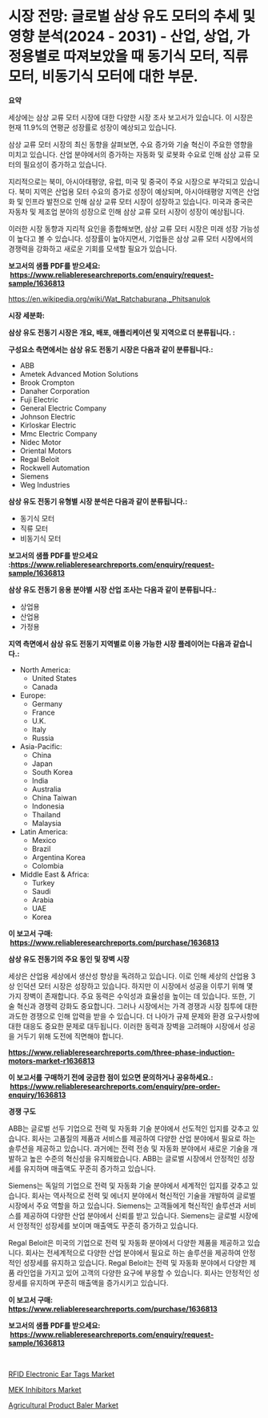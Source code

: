 <p><h1>시장 전망: 글로벌 삼상 유도 모터의 추세 및 영향 분석(2024 - 2031) - 산업, 상업, 가정용별로 따져보았을 때 동기식 모터, 직류 모터, 비동기식 모터에 대한 부문.</h1></p><p><strong>요약</strong></p>
<p><p>세상에는 삼상 교류 모터 시장에 대한 다양한 시장 조사 보고서가 있습니다. 이 시장은 현재 11.9%의 연평균 성장률로 성장이 예상되고 있습니다.</p><p>삼상 교류 모터 시장의 최신 동향을 살펴보면, 수요 증가와 기술 혁신이 주요한 영향을 미치고 있습니다. 산업 분야에서의 증가하는 자동화 및 로봇화 수요로 인해 삼상 교류 모터의 필요성이 증가하고 있습니다.</p><p>지리적으로는 북미, 아시아태평양, 유럽, 미국 및 중국이 주요 시장으로 부각되고 있습니다. 북미 지역은 산업용 모터 수요의 증가로 성장이 예상되며, 아시아태평양 지역은 산업화 및 인프라 발전으로 인해 삼상 교류 모터 시장이 성장하고 있습니다. 미국과 중국은 자동차 및 제조업 분야의 성장으로 인해 삼상 교류 모터 시장이 성장이 예상됩니다.</p><p>이러한 시장 동향과 지리적 요인을 종합해보면, 삼상 교류 모터 시장은 미래 성장 가능성이 높다고 볼 수 있습니다. 성장률이 높아지면서, 기업들은 삼상 교류 모터 시장에서의 경쟁력을 강화하고 새로운 기회를 모색할 필요가 있습니다.</p></p>
<p><strong>보고서의 샘플 PDF를 받으세요: &nbsp;<a href="https://www.reliableresearchreports.com/enquiry/request-sample/1636813">https://www.reliableresearchreports.com/enquiry/request-sample/1636813</a></strong></p>
<p><a href="https://en.wikipedia.org/wiki/Wat_Ratchaburana,_Phitsanulok">https://en.wikipedia.org/wiki/Wat_Ratchaburana,_Phitsanulok</a></p>
<p><strong>시장 세분화:</strong></p>
<p><strong> 삼상 유도 전동기 시장은 개요, 배포, 애플리케이션 및 지역으로 더 분류됩니다. :</strong></p>
<p><strong>구성요소 측면에서는 삼상 유도 전동기 시장은 다음과 같이 분류됩니다.:</strong></p>
<p><ul><li>ABB</li><li>Ametek Advanced Motion Solutions</li><li>Brook Crompton</li><li>Danaher Corporation</li><li>Fuji Electric</li><li>General Electric Company</li><li>Johnson Electric</li><li>Kirloskar Electric</li><li>Mmc Electric Company</li><li>Nidec Motor</li><li>Oriental Motors</li><li>Regal Beloit</li><li>Rockwell Automation</li><li>Siemens</li><li>Weg Industries</li></ul></p>
<p><strong> 삼상 유도 전동기 유형별 시장 분석은 다음과 같이 분류됩니다.:</strong></p>
<p><ul><li>동기식 모터</li><li>직류 모터</li><li>비동기식 모터</li></ul></p>
<p><strong>보고서의 샘플 PDF를 받으세요 :<a href="https://www.reliableresearchreports.com/enquiry/request-sample/1636813">https://www.reliableresearchreports.com/enquiry/request-sample/1636813</a></strong></p>
<p><strong> 삼상 유도 전동기 응용 분야별 시장 산업 조사는 다음과 같이 분류됩니다.:</strong></p>
<p><ul><li>상업용</li><li>산업용</li><li>가정용</li></ul></p>
<p><strong>지역 측면에서 삼상 유도 전동기 지역별로 이용 가능한 시장 플레이어는 다음과 같습니다.:</strong></p>
<p><ul>
    <li>
        North America:
        <ul>
            <li>United States</li>
            <li>Canada</li>
        </ul>
    </li>
    <li>
        Europe:
        <ul>
            <li>Germany</li>
            <li>France</li>
            <li>U.K.</li>
            <li>Italy</li>
            <li>Russia</li>
        </ul>
    </li>
    <li>
        Asia-Pacific:
        <ul>
            <li>China</li>
            <li>Japan</li>
            <li>South Korea</li>
            <li>India</li>
            <li>Australia</li>
            <li>China Taiwan</li>
            <li>Indonesia</li>
            <li>Thailand</li>
            <li>Malaysia</li>
        </ul>
    </li>
    <li>
        Latin America:
        <ul>
            <li>Mexico</li>
            <li>Brazil</li>
            <li>Argentina Korea</li>
            <li>Colombia</li>
        </ul>
    </li>
    <li>
        Middle East & Africa:
        <ul>
            <li>Turkey</li>
            <li>Saudi</li>
            <li>Arabia</li>
            <li>UAE</li>
            <li>Korea</li>
        </ul>
    </li>
    </ul></p>
<p><strong>이 보고서 구매: &nbsp;<a href="https://www.reliableresearchreports.com/purchase/1636813">https://www.reliableresearchreports.com/purchase/1636813</a></strong></p>
<p><strong>삼상 유도 전동기의 주요 동인 및 장벽 시장</strong></p>
<p><p>세상은 산업용 세상에서 생산성 향상을 독려하고 있습니다. 이로 인해 세상의 산업용 3상 인덕션 모터 시장은 성장하고 있습니다. 하지만 이 시장에서 성공을 이루기 위해 몇 가지 장벽이 존재합니다. 주요 동력은 수익성과 효율성을 높이는 데 있습니다. 또한, 기술 혁신과 경쟁력 강화도 중요합니다. 그러나 시장에서는 가격 경쟁과 시장 침투에 대한 과도한 경쟁으로 인해 압력을 받을 수 있습니다. 더 나아가 규제 문제와 환경 요구사항에 대한 대응도 중요한 문제로 대두됩니다. 이러한 동력과 장벽을 고려해야 시장에서 성공을 거두기 위해 도전에 직면해야 합니다.</p></p>
<p><strong><a href="https://www.reliableresearchreports.com/three-phase-induction-motors-market-r1636813">https://www.reliableresearchreports.com/three-phase-induction-motors-market-r1636813</a></strong></p>
<p><strong>이 보고서를 구매하기 전에 궁금한 점이 있으면 문의하거나 공유하세요.: &nbsp;<a href="https://www.reliableresearchreports.com/enquiry/pre-order-enquiry/1636813">https://www.reliableresearchreports.com/enquiry/pre-order-enquiry/1636813</a></strong></p>
<p><strong>경쟁 구도</strong></p>
<p><p>ABB는 글로벌 선두 기업으로 전력 및 자동화 기술 분야에서 선도적인 입지를 갖추고 있습니다. 회사는 고품질의 제품과 서비스를 제공하여 다양한 산업 분야에서 필요로 하는 솔루션을 제공하고 있습니다. 과거에는 전력 전송 및 자동화 분야에서 새로운 기술을 개발하고 높은 수준의 혁신성을 유지해왔습니다. ABB는 글로벌 시장에서 안정적인 성장세를 유지하며 매출액도 꾸준히 증가하고 있습니다.</p><p>Siemens는 독일의 기업으로 전력 및 자동화 기술 분야에서 세계적인 입지를 갖추고 있습니다. 회사는 역사적으로 전력 및 에너지 분야에서 혁신적인 기술을 개발하여 글로벌 시장에서 주요 역할을 하고 있습니다. Siemens는 고객들에게 혁신적인 솔루션과 서비스를 제공하여 다양한 산업 분야에서 신뢰를 받고 있습니다. Siemens는 글로벌 시장에서 안정적인 성장세를 보이며 매출액도 꾸준히 증가하고 있습니다.</p><p>Regal Beloit은 미국의 기업으로 전력 및 자동화 분야에서 다양한 제품을 제공하고 있습니다. 회사는 전세계적으로 다양한 산업 분야에서 필요로 하는 솔루션을 제공하여 안정적인 성장세를 유지하고 있습니다. Regal Beloit는 전력 및 자동화 분야에서 다양한 제품 라인업을 가지고 있어 고객의 다양한 요구에 부응할 수 있습니다. 회사는 안정적인 성장세를 유지하며 꾸준히 매출액을 증가시키고 있습니다.</p></p>
<p><strong>이 보고서 구매: &nbsp; <a href="https://www.reliableresearchreports.com/purchase/1636813">https://www.reliableresearchreports.com/purchase/1636813</a></strong></p>
<p><strong>보고서의 샘플 PDF를 받으세요: &nbsp;<a href="https://www.reliableresearchreports.com/enquiry/request-sample/1636813">https://www.reliableresearchreports.com/enquiry/request-sample/1636813</a></strong><strong></strong></p>
<p>&nbsp;</p>
<p><p><a href="https://github.com/HowardDelgaXXfnf/Market-Research-Report-List-1/blob/main/rfid-electronic-ear-tags-market.md">RFID Electronic Ear Tags Market</a></p><p><a href="https://issuu.com/reportprime-2/docs/mek-inhibitors-market-size-2030.pptx">MEK Inhibitors Market</a></p><p><a href="https://github.com/hxuqpfvq95/Market-Research-Report-List-1/blob/main/agricultural-product-baler-market.md">Agricultural Product Baler Market</a></p></p>